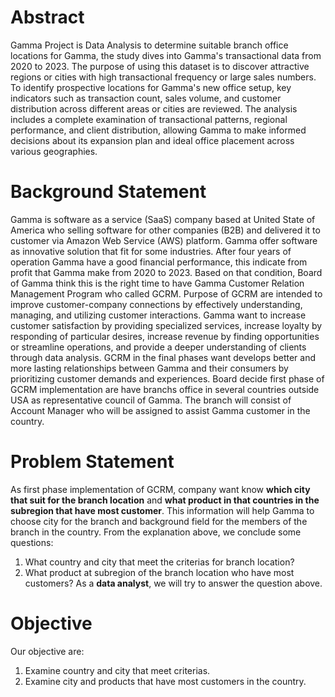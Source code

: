 # Abstract
Gamma Project is Data Analysis to determine suitable branch office locations for Gamma, the study dives into Gamma's transactional data from 2020 to 2023. The purpose of using this dataset is to discover attractive regions or cities with high transactional frequency or large sales numbers. To identify prospective locations for Gamma's new office setup, key indicators such as transaction count, sales volume, and customer distribution across different areas or cities are reviewed.
The analysis includes a complete examination of transactional patterns, regional performance, and client distribution, allowing Gamma to make informed decisions about its expansion plan and ideal office placement across various geographies.
# Background Statement
Gamma is software as a service (SaaS) company based at United State of America who selling software for other companies (B2B) and delivered it to customer via Amazon Web Service (AWS) platform. Gamma offer software as innovative solution that fit for some industries.
After four years of operation Gamma have a good financial performance, this indicate from profit that Gamma make from 2020 to 2023. Based on that condition, Board of Gamma think this is the right time to have Gamma Customer Relation Management Program who called GCRM.
Purpose of GCRM are intended to improve customer-company connections by effectively understanding, managing, and utilizing customer interactions. Gamma want to increase customer satisfaction by providing specialized services, increase loyalty by responding of particular desires, increase revenue by finding opportunities or streamline operations, and provide a deeper understanding of clients through data analysis. GCRM in the final phases want develops better and more lasting relationships between Gamma and their consumers by prioritizing customer demands and experiences.
Board decide first phase of GCRM implementation are have branchs office in several countries outside USA as representative council of Gamma. The branch will consist of Account Manager who will be assigned to assist Gamma customer in the country.
# Problem Statement
As first phase implementation of GCRM, company want know **which city that suit for the branch location** and **what product in that countries in the subregion that have most customer**. This information will help Gamma to choose city for the branch and background field for the members of the branch in the country.
From the explanation above, we conclude some questions:
1. What country and city that meet the criterias for branch location?
2. What product at subregion of the branch location who have most customers?
As a **data analyst**, we will try to answer the question above.
# Objective
Our objective are:
1. Examine country and city that meet criterias.
2. Examine city and products that have most customers in the country.
